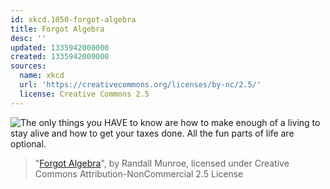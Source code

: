 ```yaml
---
id: xkcd.1050-forgot-algebra
title: Forgot Algebra
desc: ''
updated: 1335942000000
created: 1335942000000
sources:
  name: xkcd
  url: 'https://creativecommons.org/licenses/by-nc/2.5/'
  license: Creative Commons 2.5
---
```

![The only things you HAVE to know are how to make enough of a living to stay alive and how to get your taxes done. All the fun parts of life are optional.](https://imgs.xkcd.com/comics/forgot_algebra.png)
> "[Forgot Algebra](https://xkcd.com/1050/)", by Randall Munroe, licensed under Creative Commons Attribution-NonCommercial 2.5 License
